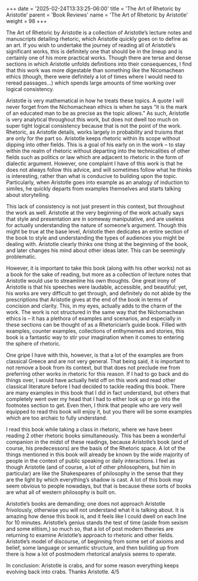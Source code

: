 +++
date = '2025-02-24T13:33:25-06:00'
title = 'The Art of Rhetoric by Aristotle'
parent = 'Book Reviews'
name = 'The Art of Rhetoric by Aristotle'
weight = 98
+++

The Art of Rhetoric by Aristotle is a collection of Aristotle’s lecture notes and manuscripts detailing rhetoric, which Aristotle quickly goes on to define as an art. If you wish to undertake the journey of reading all of Aristotle’s significant works, this is definitely one that should be in the lineup and is certainly one of his more practical works. Though there are terse and dense sections in which Aristotle unfolds definitions into their consequences, I find that this work was more digestable than something like the Nicomachean ethics (though, there were definitely a lot of times where I would need to reread passages…)  which spends large amounts of time working over logical consistency.

Aristotle is very mathematical in how he treats these topics. A quote I will never forget from the Nichomachean ethics is when he says “it is the mark of an educated man to be as precise as the topic allows.” As such, Aristotle is very analytical throughout this work, but does not dwell too much on super tight logical consistency because that is not the point of the work. Rhetoric, as Aristotle details, works largely in probability and truisms that are only for the part so. Aristotle keeps rhetoric within its scope without dipping into other fields. This is a goal of his early on in the work – to stay within the realm of rhetoric without departing into the technicalities of other fields such as politics or law which are adjacent to rhetoric in the form of dialectic argument. However, one complaint I have of this work is that he does not always follow this advice, and will sometimes follow what he thinks is interesting, rather than what is conducive to building upon the topic. Particularly, when Aristotle goes into example as an analogy of induction to similes, he quickly departs from examples themselves and starts talking about storytelling. 

This lack of consistency is not just present in this context, but throughout the work as well. Aristotle at the very beginning of the work actually says that style and presentation are in someway manipulative, and are useless for actually understanding the nature of someone’s argument. Though this might be true at the base level, Aristotle then dedicates an entire section of the book to style and understanding the types of audiences you might be dealing with. Aristotle clearly thinks one thing at the beginning of the book, and later changes his mind about other ideas later. This can be seemingly problematic.

However, it is important to take this book (along with his other works) not as a book for the sake of reading, but more as a collection of lecture notes that Aristotle would use to streamline his own thoughts. One great irony of Aristotle is that his speeches were laudable, accessible, and beautiful; yet, his works are very difficult to get through, and definitely do not abide by the prescriptions that Aristotle gives at the end of the book in terms of concision and clarity. This, in my eyes, actually adds to the charm of the work. The work is not structured in the same way that the Nichomachean ethics is – it has a plethora of examples and scenarios, and especially in these sections can be thought of as a Rhetorician’s guide book. Filled with examples, counter examples, collections of enthymemes and stories, this book is a fantastic way to stir your imagination when it comes to entering the sphere of rhetoric.

One gripe I have with this, however, is that a lot of the examples are from classical Greece and are not very general. That being said, it is important to not remove a book from its context, but that does not preclude me from preferring other works in rhetoric for this reason. If I had to go back and do things over, I would have actually held off on this work and read other classical literature before I had decided to tackle reading this book. There are many examples in this book that I did in fact understand, but others that completely went over my head that I had to either look up or go into the footnotes section to get. Even then, I think that people who are very well equipped to read this book will enjoy it, but you there will be some examples which are too archaic to fully understand. 

I read this book while taking a class in rhetoric, where we have been reading 2 other rhetoric books simultaneously. This has been a wonderful companion in the midst of these readings, because Aristotle’s book (and of course, his predecessors) are the basis of the Rhetoric space. A lot of the things mentioned in this book will already be known by the wide majority of people in the context of public speaking or daily interactions. I feel as though Aristotle (and of course, a lot of other philosophers, but him in particular) are like the Shakespeares of philosophy in the sense that they are the light by which everything’s shadow is cast. A lot of this book may seem obvious to people nowadays, but that is because these sorts of books are what all of western philosophy is built on. 

Aristotle’s books are demanding; one does not approach Aristotle frivolously, otherwise you will not understand what it is talking about. It is amazing how dense this book is, and it feels like I could dwell on each line for 10 minutes. Aristotle’s genius stands the test of time (aside from sexism and some elitism,) so much so, that a lot of post modern theories are returning to examine Aristotle’s approach to rhetoric and other fields. Aristotle’s model of discourse, of beginning from some set of axioms and belief, some language or semantic structure, and then building up from there is how a lot of postmodern rhetorical analysis seems to operate.

In conclusion: Aristotle is crabs, and for some reason everything keeps evolving back into crabs. Thanks Aristotle. 4/5
